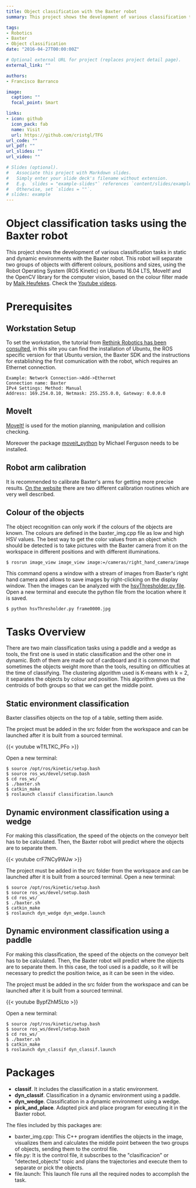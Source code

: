 ```yaml
---
title: Object classification with the Baxter robot
summary: This project shows the development of various classification tasks in static and dynamic environments with the Baxter robot based on color, using also a conveyor where pieces are transported to be classified in real time.

tags:
- Robotics
- Baxter
- Object classification
date: "2016-04-27T00:00:00Z"

# Optional external URL for project (replaces project detail page).
external_link: ""

authors: 
- Francisco Barranco

image:
  caption: ""
  focal_point: Smart

links:
- icon: github
  icon_pack: fab
  name: Visit
  url: https://github.com/cristgl/TFG
url_code: ""
url_pdf: ""
url_slides: ""
url_video: ""

# Slides (optional).
#   Associate this project with Markdown slides.
#   Simply enter your slide deck's filename without extension.
#   E.g. `slides = "example-slides"` references `content/slides/example-slides.md`.
#   Otherwise, set `slides = ""`.
# slides: example
---
```


# Object classification tasks using the Baxter robot
This project shows the development of various classification tasks in static and dynamic environments with the Baxter robot. This robot will separate two groups of objects with different colours, positions and sizes, using the Robot Operating System (ROS Kinetic) on Ubuntu 16.04 LTS, MoveIt! and the OpenCV library for the computer vision, based on the colour filter made by [Maik Heufekes](https://github.com/cvr-lab/baxter_pick_and_place). Check the [Youtube videos](https://www.youtube.com/channel/UC9pq0ErS5dWzlCzpUrRdZlg/videos?view_as=subscriber).
 
# Prerequisites

   ## Workstation Setup

To set the workstation, the tutorial from [Rethink Robotics has been consulted](http://sdk.rethinkrobotics.com/wiki/Workstation_Setup), in this site you can find the installation of Ubuntu, the ROS specific version for that Ubuntu version, the Baxter SDK and the instructions for establishing the first comunication with the robot, which requires an Ethernet connection.

    Example: Network Connection->Add->Ethernet
    Connection name: Baxter
    IPv4 Settings: Method: Manual
    Address: 169.254.0.10, Netmask: 255.255.0.0, Gateway: 0.0.0.0
   
   ## MoveIt

   [MoveIt!](http://sdk.rethinkrobotics.com/wiki/MoveIt_Tutorial) is used for the motion planning, manipulation and collision checking.
   
   Moreover the package [moveit_python](https://github.com/mikeferguson/moveit_python) by Michael Ferguson needs to be installed.
   
   ## Robot arm calibration

   It is recommended to calibrate Baxter's arms for getting more precise results. [On the website](http://sdk.rethinkrobotics.com/wiki/Arm_Calibration) there are two different calibration routines which are very well described.
   
   ## Colour of the objects

   The object recognition can only work if the colours of the objects are known. The colours are defined in the baxter_img.cpp file as low and high HSV values. The best way to get the color values from an object which should be detected is to take pictures with the Baxter camera from it on the workspace in different positions and with different illuminations. 

    $ rosrun image_view image_view image:=/cameras/right_hand_camera/image

   This command opens a window with a stream of images from Baxter's right hand camera and allows to save images by right-clicking on the display window.
    Then the images can be analyzed with the [hsvThresholder.py file](https://github.com/saurabheights/IPExperimentTools/tree/master/AnalyzeHSV). Open a new terminal and execute the python file from the location where it is saved.

    $ python hsvThresholder.py frame0000.jpg

# Tasks Overview

There are two main classification tasks using a paddle and a wedge as tools, the first one is used in static classification and the other one in dynamic. Both of them are made out of cardboard and it is common that sometimes the objects weight more than the tools, resulting on difficulties at the time of classifying. The clustering algorithm used is K-means with k = 2, it separates the objects by colour and position. This algorithm gives us the centroids of both groups so that we can get the middle point.


## Static environment classification

Baxter classifies objects on the top of a table, setting them aside.

The project must be added in the src folder from the workspace and can be launched after it is built from a sourced terminal.

{{< youtube wTfLTKC_PFo >}}

Open a new terminal:

    $ source /opt/ros/kinetic/setup.bash
    $ source ros_ws/devel/setup.bash
    $ cd ros_ws/
    $ ./baxter.sh
    $ catkin_make
    $ roslaunch classif classification.launch

## Dynamic environment classification using a wedge

For making this classification, the speed of the objects on the conveyor belt has to be calculated. Then, the Baxter robot will predict where the objects are to separate them.

{{< youtube crF7NCy9WJw >}}

The project must be added in the src folder from the workspace and can be launched after it is built from a sourced terminal.
Open a new terminal:

    $ source /opt/ros/kinetic/setup.bash
    $ source ros_ws/devel/setup.bash
    $ cd ros_ws/
    $ ./baxter.sh
    $ catkin_make
    $ roslaunch dyn_wedge dyn_wedge.launch

## Dynamic environment classification using a paddle

For making this classification, the speed of the objects on the conveyor belt has to be calculated. Then, the Baxter robot will predict where the objects are to separate them. In this case, the tool used is a paddle, so it will be necessary to predict the position twice, as it can be seen in the video.

The project must be added in the src folder from the workspace and can be launched after it is built from a sourced terminal.

{{< youtube BypfZhM5Lto >}}

Open a new terminal:
    
    $ source /opt/ros/kinetic/setup.bash
    $ source ros_ws/devel/setup.bash
    $ cd ros_ws/
    $ ./baxter.sh
    $ catkin_make
    $ roslaunch dyn_classif dyn_classif.launch

# Packages

* **classif**. It includes the classification in a static environment.
* **dyn_classif**. Classification in a dynamic environment using a paddle.
* **dyn_wedge**. Classification in a dynamic environment using a wedge.
* **pick_and_place**. Adapted pick and place program for executing it in the Baxter robot.

The files included by this packages are:
* baxter_img.cpp: This C++ program identifies the objects in the image, visualizes them and calculates the middle point between the two groups of objects, sending them to the control file.
* file.py: It is the control file, it subscribes to the "clasificacion" or "detected_objects" topic and plans the trajectories and execute them to separate or pick the objects.
* file.launch: This launch file runs all the required nodes to accomplish the task.
